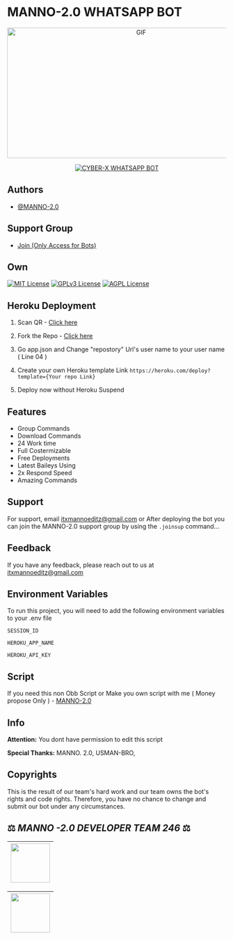 # MANNO-2.0 WHATSAPP BOT

<p align = center>   <img src="https://telegra.ph/file/fac2e2bad83543610e97f.jpg" alt="GIF" width="600" height="300"/> </p>

<p align  = center> <a href="#"><img title="CYBER-X WHATSAPP BOT" src="https://img.shields.io/badge/MANNO-2.0 WhatsApp Bot-green?colorA=%23ff0000&colorB=%23017e40&style=for-the-badge"></a> </p>


## Authors

- [@MANNO-2.0](https://github.com/MANNO-GDS/MANNO-2.0-WHATSAPP-BOT)

## Support Group

- [Join (Only Access for Bots) ](https://chat.whatsapp.com/BNE0V8XpEZK0q4IgJ9jklM)

## Own

[![MIT License](https://img.shields.io/badge/License-MIT-green.svg)](https://choosealicense.com/licenses/mit/)
[![GPLv3 License](https://img.shields.io/badge/License-GPL%20v3-yellow.svg)](https://opensource.org/licenses/)
[![AGPL License](https://img.shields.io/badge/license-AGPL-blue.svg)](http://www.gnu.org/licenses/agpl-3.0)


## Heroku Deployment

1. Scan QR - [Click here](https://gpt-qr-web-scaner.onrender.com/cyber-x.html)

2. Fork the Repo - [Click here](https://github.com/MANNO-GDS/MANNO-2.0-WHATSAPP-BOT/fork)

3. Go app.json and Change "repostory" Url's user name to your user name ( Line 04 )

4. Create your own Heroku template Link `https://heroku.com/deploy?template={Your repo Link}`

5. Deploy now without Heroku Suspend


## Features

- Group Commands
- Download Commands
- 24 Work time
- Full Costermizable
- Free Deployments
- Latest Baileys Using
- 2x Respond Speed
- Amazing Commands


## Support

For support, email itxmannoeditz@gmail.com or After deploying the bot you can join the MANNO-2.0 support group by using the `.joinsup` command…


## Feedback

If you have any feedback, please reach out to us at itxmannoeditz@gmail.com 


## Environment Variables

To run this project, you will need to add the following environment variables to your .env file

`SESSION_ID`

`HEROKU_APP_NAME`

`HEROKU_API_KEY`


## Script 

If you need this non Obb Script or Make you own script with me ( Money propose Only ) - [MANNO-2.0](https://wa.me/6797285516)




## Info

**Attention:** You dont have permission to edit this script

**Special Thanks:** MANNO. 2.0, USMAN-BRO,

## Copyrights

This is the result of our team's hard work and our team owns the bot's rights and code rights. Therefore, you have no chance to change and submit our bot under any circumstances.


## ⚖️  *MANNO -2.0 DEVELOPER TEAM* *246*  ⚖️

| <a href="https://github.com/MANNO-GDS/MANNO-2.0-WHATSAPP-BOT"><img src="https://telegra.ph/file/fac2e2bad83543610e97f.jpg" width=90 height=90></a>
|-----|

| <a href="https://github.com/MANNO-GDS/MANNO-2.0-WHATSAPP-BOT"><img src="https://telegra.ph/file/be783ffc9e6b4e89e720d.jpg" width=90 height=90></a>
|-----|
